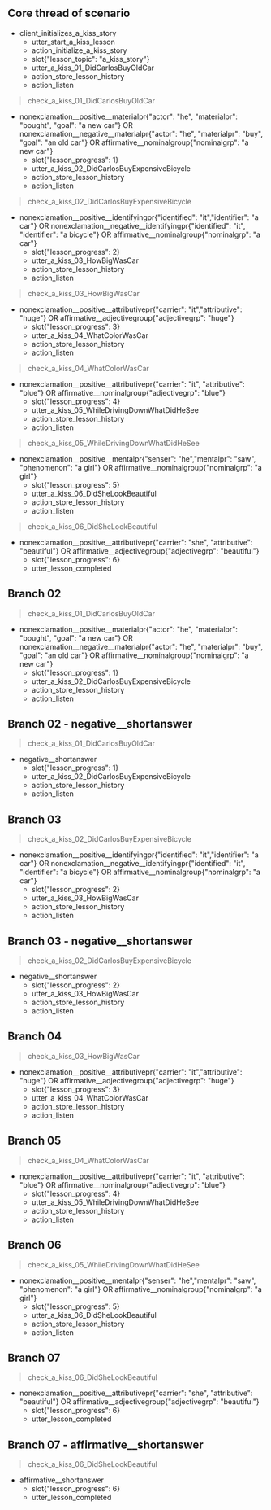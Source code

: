 ## Core thread of scenario
* client_initializes_a_kiss_story
    - utter_start_a_kiss_lesson
    - action_initialize_a_kiss_story
    - slot{"lesson_topic": "a_kiss_story"}
    - utter_a_kiss_01_DidCarlosBuyOldCar
    - action_store_lesson_history
    - action_listen
> check_a_kiss_01_DidCarlosBuyOldCar
* nonexclamation__positive__materialpr{"actor": "he", "materialpr": "bought", "goal": "a new car"} OR nonexclamation__negative__materialpr{"actor": "he", "materialpr": "buy", "goal": "an old car"} OR affirmative__nominalgroup{"nominalgrp": "a new car"}
    - slot{"lesson_progress": 1}
    - utter_a_kiss_02_DidCarlosBuyExpensiveBicycle
    - action_store_lesson_history
    - action_listen
> check_a_kiss_02_DidCarlosBuyExpensiveBicycle
* nonexclamation__positive__identifyingpr{"identified": "it","identifier": "a car"} OR nonexclamation__negative__identifyingpr{"identified": "it", "identifier": "a bicycle"} OR affirmative__nominalgroup{"nominalgrp": "a car"}
    - slot{"lesson_progress": 2}
    - utter_a_kiss_03_HowBigWasCar
    - action_store_lesson_history
    - action_listen
> check_a_kiss_03_HowBigWasCar
* nonexclamation__positive__attributivepr{"carrier": "it","attributive": "huge"} OR affirmative__adjectivegroup{"adjectivegrp": "huge"}
    - slot{"lesson_progress": 3}
    - utter_a_kiss_04_WhatColorWasCar
    - action_store_lesson_history
    - action_listen
> check_a_kiss_04_WhatColorWasCar
* nonexclamation__positive__attributivepr{"carrier": "it", "attributive": "blue"} OR affirmative__nominalgroup{"adjectivegrp": "blue"}
    - slot{"lesson_progress": 4}
    - utter_a_kiss_05_WhileDrivingDownWhatDidHeSee
    - action_store_lesson_history
    - action_listen
> check_a_kiss_05_WhileDrivingDownWhatDidHeSee
* nonexclamation__positive__mentalpr{"senser": "he","mentalpr": "saw", "phenomenon": "a girl"} OR affirmative__nominalgroup{"nominalgrp": "a girl"}
    - slot{"lesson_progress": 5}
    - utter_a_kiss_06_DidSheLookBeautiful
    - action_store_lesson_history
    - action_listen
> check_a_kiss_06_DidSheLookBeautiful
* nonexclamation__positive__attributivepr{"carrier": "she", "attributive": "beautiful"} OR affirmative__adjectivegroup{"adjectivegrp": "beautiful"}
    - slot{"lesson_progress": 6}
    - utter_lesson_completed

## Branch 02
> check_a_kiss_01_DidCarlosBuyOldCar
* nonexclamation__positive__materialpr{"actor": "he", "materialpr": "bought", "goal": "a new car"} OR nonexclamation__negative__materialpr{"actor": "he", "materialpr": "buy", "goal": "an old car"} OR affirmative__nominalgroup{"nominalgrp": "a new car"}
    - slot{"lesson_progress": 1}
    - utter_a_kiss_02_DidCarlosBuyExpensiveBicycle
    - action_store_lesson_history
    - action_listen

## Branch 02 - negative__shortanswer
> check_a_kiss_01_DidCarlosBuyOldCar
* negative__shortanswer
    - slot{"lesson_progress": 1}
    - utter_a_kiss_02_DidCarlosBuyExpensiveBicycle
    - action_store_lesson_history
    - action_listen

## Branch 03
> check_a_kiss_02_DidCarlosBuyExpensiveBicycle
* nonexclamation__positive__identifyingpr{"identified": "it","identifier": "a car"} OR nonexclamation__negative__identifyingpr{"identified": "it", "identifier": "a bicycle"} OR affirmative__nominalgroup{"nominalgrp": "a car"}
    - slot{"lesson_progress": 2}
    - utter_a_kiss_03_HowBigWasCar
    - action_store_lesson_history
    - action_listen

## Branch 03 - negative__shortanswer
> check_a_kiss_02_DidCarlosBuyExpensiveBicycle
* negative__shortanswer
    - slot{"lesson_progress": 2}
    - utter_a_kiss_03_HowBigWasCar
    - action_store_lesson_history
    - action_listen

## Branch 04
> check_a_kiss_03_HowBigWasCar
* nonexclamation__positive__attributivepr{"carrier": "it","attributive": "huge"} OR affirmative__adjectivegroup{"adjectivegrp": "huge"}
    - slot{"lesson_progress": 3}
    - utter_a_kiss_04_WhatColorWasCar
    - action_store_lesson_history
    - action_listen

## Branch 05
> check_a_kiss_04_WhatColorWasCar
* nonexclamation__positive__attributivepr{"carrier": "it", "attributive": "blue"} OR affirmative__nominalgroup{"adjectivegrp": "blue"}
    - slot{"lesson_progress": 4}
    - utter_a_kiss_05_WhileDrivingDownWhatDidHeSee
    - action_store_lesson_history
    - action_listen

## Branch 06
> check_a_kiss_05_WhileDrivingDownWhatDidHeSee
* nonexclamation__positive__mentalpr{"senser": "he","mentalpr": "saw", "phenomenon": "a girl"} OR affirmative__nominalgroup{"nominalgrp": "a girl"}
    - slot{"lesson_progress": 5}
    - utter_a_kiss_06_DidSheLookBeautiful
    - action_store_lesson_history
    - action_listen

## Branch 07
> check_a_kiss_06_DidSheLookBeautiful
* nonexclamation__positive__attributivepr{"carrier": "she", "attributive": "beautiful"} OR affirmative__adjectivegroup{"adjectivegrp": "beautiful"}
    - slot{"lesson_progress": 6}
    - utter_lesson_completed

## Branch 07 - affirmative__shortanswer
> check_a_kiss_06_DidSheLookBeautiful
* affirmative__shortanswer
    - slot{"lesson_progress": 6}
    - utter_lesson_completed
